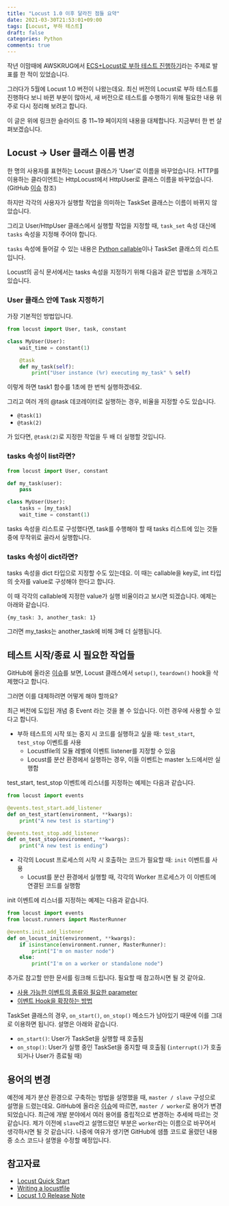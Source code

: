 ```yaml
---
title: "Locust 1.0 이후 달라진 점들 요약"
date: 2021-03-30T21:53:01+09:00
tags: [Locust, 부하 테스트]
draft: false
categories: Python
comments: true
---
```


작년 이맘때에 AWSKRUG에서 [ECS+Locust로 부하 테스트 진행하기](https://www.slideshare.net/YungonPark/ecslocust-232571377)라는 주제로 발표를 한 적이 있었습니다. 

그러다가 5월에 Locust 1.0 버전이 나왔는데요. 최신 버전의 Locust로 부하 테스트를 진행하다 보니 바뀐 부분이 많아서, 새 버전으로 테스트를 수행하기 위해 필요한 내용 위주로 다시 정리해 보려고 합니다.

이 글은 위에 링크한 슬라이드 중 11~19 페이지의 내용을 대체합니다. 지금부터 한 번 살펴보겠습니다.

## Locust -> User 클래스 이름 변경

한 명의 사용자를 표현하는 Locust 클래스가 'User'로 이름을 바꾸었습니다. HTTP를 이용하는 클라이언트는 HttpLocust에서 HttpUser로 클래스 이름을 바꾸었습니다. (GitHub [이슈](https://github.com/locustio/locust/issues/1283) 참조)

하지만 각각의 사용자가 실행할 작업을 의미하는 TaskSet 클래스는 이름이 바뀌지 않았습니다. 

그리고 User/HttpUser 클래스에서 실행할 작업을 지정할 때, `task_set` 속성 대신에 `tasks` 속성을 지정해 주어야 합니다. 

`tasks` 속성에 들어갈 수 있는 내용은 [Python callable](https://docs.python.org/3/reference/datamodel.html#emulating-callable-objects)이나 TaskSet 클래스의 리스트입니다. 

Locust의 공식 문서에서는 tasks 속성을 지정하기 위해 다음과 같은 방법을 소개하고 있습니다.

### User 클래스 안에 Task 지정하기

가장 기본적인 방법입니다.

```python
from locust import User, task, constant

class MyUser(User):
    wait_time = constant(1)

    @task
    def my_task(self):
        print("User instance (%r) executing my_task" % self)
```

이렇게 하면 task1 함수를 1초에 한 번씩 실행하겠네요.

그리고 여러 개의 @task 데코레이터로 실행하는 경우, 비율을 지정할 수도 있습니다. 

* `@task(1)`
* `@task(2)`

가 있다면, `@task(2)`로 지정한 작업을 두 배 더 실행할 것입니다.

### tasks 속성이 list라면?

```python
from locust import User, constant

def my_task(user):
    pass

class MyUser(User):
    tasks = [my_task]
    wait_time = constant(1)
```

tasks 속성을 리스트로 구성했다면, task를 수행해야 할 때 tasks 리스트에 있는 것들 중에 무작위로 골라서 실행합니다. 

### tasks 속성이 dict라면?

tasks 속성을 dict 타입으로 지정할 수도 있는데요. 이 때는 callable을 key로, int 타입의 숫자를 value로 구성해야 한다고 합니다. 

이 때 각각의 callable에 지정한 value가 실행 비율이라고 보시면 되겠습니다. 예제는 아래와 같습니다.

```
{my_task: 3, another_task: 1}
```

그러면 my_tasks는 another_task에 비해 3배 더 실행됩니다.

## 테스트 시작/종료 시 필요한 작업들

GitHub에 올라온 [이슈](https://github.com/locustio/locust/issues/1284)를 보면, Locust 클래스에서 `setup()`, `teardown()` hook을 삭제했다고 합니다. 

그러면 이를 대체하려면 어떻게 해야 할까요?

최근 버전에 도입된 개념 중 Event 라는 것을 볼 수 있습니다. 이런 경우에 사용할 수 있다고 합니다. 

* 부하 테스트의 시작 또는 중지 시 코드를 실행하고 싶을 때: `test_start`, `test_stop` 이벤트를 사용
    * Locustfile의 모듈 레벨에 이벤트 listener를 지정할 수 있음
    * Locust를 분산 환경에서 실행하는 경우, 이들 이벤트는 master 노드에서만 실행함

test_start, test_stop 이벤트에 리스너를 지정하는 예제는 다음과 같습니다. 

```python
from locust import events

@events.test_start.add_listener
def on_test_start(environment, **kwargs):
    print("A new test is starting")

@events.test_stop.add_listener
def on_test_stop(environment, **kwargs):
    print("A new test is ending")
```

* 각각의 Locust 프로세스의 시작 시 호출하는 코드가 필요할 때: `init` 이벤트를 사용
    * Locust를 분산 환경에서 실행할 때, 각각의 Worker 프로세스가 이 이벤트에 연결된 코드를 실행함

init 이벤트에 리스너를 지정하는 예제는 다음과 같습니다. 

```python
from locust import events
from locust.runners import MasterRunner

@events.init.add_listener
def on_locust_init(environment, **kwargs):
    if isinstance(environment.runner, MasterRunner):
        print("I'm on master node")
    else:
        print("I'm on a worker or standalone node")
```

추가로 참고할 만한 문서를 링크해 드립니다. 필요할 때 참고하시면 될 것 같아요.

* [사용 가능한 이벤트의 종류와 필요한 parameter](https://docs.locust.io/en/stable/api.html#event-hooks)
* [이벤트 Hook을 확장하는 방법](https://docs.locust.io/en/stable/extending-locust.html#extending-locust)

TaskSet 클래스의 경우, `on_start()`, `on_stop()` 메소드가 남아있기 때문에 이를 그대로 이용하면 됩니다. 설명은 아래와 같습니다.

* `on_start()`: User가 TaskSet을 실행할 때 호출됨
* `on_stop()`: User가 실행 중인 TaskSet을 중지할 때 호출됨 (`interrupt()`가 호출되거나 User가 종료될 때)

## 용어의 변경

예전에 제가 분산 환경으로 구축하는 방법을 설명했을 때, `master / slave` 구성으로 설명을 드렸는데요. GitHub에 올라온 [이슈](https://github.com/locustio/locust/issues/220)에 따르면, `master / worker`로 용어가 변경되었습니다. 최근에 개발 분야에서 여러 용어를 중립적으로 변경하는 추세에 따르는 것 같습니다. 제가 이전에 `slave`라고 설명드렸던 부분은 `worker`라는 이름으로 바꾸어서 생각하시면 될 것 같습니다. 나중에 여유가 생기면 GitHub에 샘플 코드로 올렸던 내용 중 소스 코드나 설명을 수정할 예정입니다.

## 참고자료

* [Locust Quick Start](https://docs.locust.io/en/stable/quickstart.html)
* [Writing a locustfile](https://docs.locust.io/en/stable/writing-a-locustfile.html)
* [Locust 1.0 Release Note](https://github.com/locustio/locust/releases/tag/1.0)